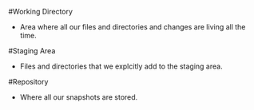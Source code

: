 #Working Directory
- Area where all our files and directories and changes are living all the time.

#Staging Area
- Files and directories that we explcitly add to the staging area.

#Repository
- Where all our snapshots are stored.